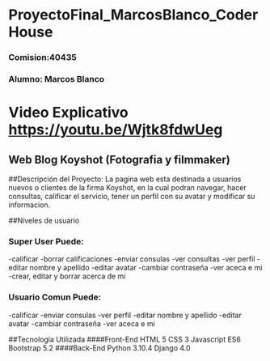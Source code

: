 # ProyectoFinal_MarcosBlanco_CoderHouse
 
### Comision:40435
### Alumno: Marcos Blanco
 
# Video Explicativo https://youtu.be/Wjtk8fdwUeg
 
## Web Blog Koyshot (Fotografia y filmmaker)
 
##Descripción del Proyecto:
La pagina web esta destinada a usuarios nuevos o clientes de la firma Koyshot, en la cual podran
navegar, hacer consultas, calificar el servicio, tener un perfil con su avatar y modificar su informacion.

##Niveles de usuario
### Super User Puede:
  -calificar
  -borrar calificaciones
  -enviar consulas
  -ver consultas
  -ver perfil
  -editar nombre y apellido
  -editar avatar
  -cambiar contraseña
  -ver aceca e mi
  -crear, editar y borrar acerca de mi
### Usuario Comun Puede:
  -calificar
  -enviar consulas
  -ver perfil
  -editar nombre y apellido
  -editar avatar
  -cambiar contraseña
  -ver aceca e mi
 
 
 
##Tecnología Utilizada
####Front-End
HTML 5
CSS 3
Javascript ES6
Bootstrap 5.2
####Back-End
Python 3.10.4
Django 4.0
